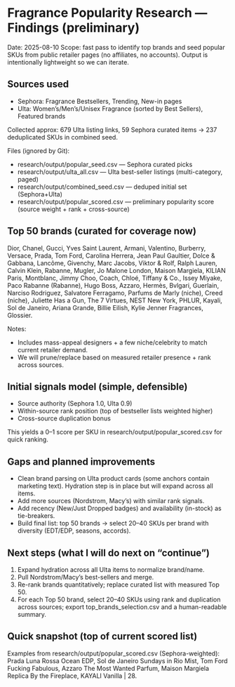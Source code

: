 # Fragrance Popularity Research — Findings (preliminary)

Date: 2025-08-10
Scope: fast pass to identify top brands and seed popular SKUs from public retailer pages (no affiliates, no accounts). Output is intentionally lightweight so we can iterate.

## Sources used
- Sephora: Fragrance Bestsellers, Trending, New-in pages
- Ulta: Women’s/Men’s/Unisex Fragrance (sorted by Best Sellers), Featured brands

Collected approx: 679 Ulta listing links, 59 Sephora curated items → 237 deduplicated SKUs in combined seed.

Files (ignored by Git):
- research/output/popular_seed.csv — Sephora curated picks
- research/output/ulta_all.csv — Ulta best-seller listings (multi-category, paged)
- research/output/combined_seed.csv — deduped initial set (Sephora+Ulta)
- research/output/popular_scored.csv — preliminary popularity score (source weight + rank + cross-source)

## Top 50 brands (curated for coverage now)
Dior, Chanel, Gucci, Yves Saint Laurent, Armani, Valentino, Burberry, Versace, Prada, Tom Ford, Carolina Herrera, Jean Paul Gaultier, Dolce & Gabbana, Lancôme, Givenchy, Marc Jacobs, Viktor & Rolf, Ralph Lauren, Calvin Klein, Rabanne, Mugler, Jo Malone London, Maison Margiela, KILIAN Paris, Montblanc, Jimmy Choo, Coach, Chloé, Tiffany & Co., Issey Miyake, Paco Rabanne (Rabanne), Hugo Boss, Azzaro, Hermès, Bvlgari, Guerlain, Narciso Rodriguez, Salvatore Ferragamo, Parfums de Marly (niche), Creed (niche), Juliette Has a Gun, The 7 Virtues, NEST New York, PHLUR, Kayali, Sol de Janeiro, Ariana Grande, Billie Eilish, Kylie Jenner Fragrances, Glossier.

Notes:
- Includes mass-appeal designers + a few niche/celebrity to match current retailer demand.
- We will prune/replace based on measured retailer presence + rank across sources.

## Initial signals model (simple, defensible)
- Source authority (Sephora 1.0, Ulta 0.9)
- Within-source rank position (top of bestseller lists weighted higher)
- Cross-source duplication bonus

This yields a 0–1 score per SKU in research/output/popular_scored.csv for quick ranking.

## Gaps and planned improvements
- Clean brand parsing on Ulta product cards (some anchors contain marketing text). Hydration step is in place but will expand across all items.
- Add more sources (Nordstrom, Macy’s) with similar rank signals.
- Add recency (New/Just Dropped badges) and availability (in-stock) as tie-breakers.
- Build final list: top 50 brands → select 20–40 SKUs per brand with diversity (EDT/EDP, seasons, accords).

## Next steps (what I will do next on “continue”)
1) Expand hydration across all Ulta items to normalize brand/name.
2) Pull Nordstrom/Macy’s best-sellers and merge.
3) Re-rank brands quantitatively; replace curated list with measured Top 50.
4) For each Top 50 brand, select 20–40 SKUs using rank and duplication across sources; export top_brands_selection.csv and a human-readable summary.

## Quick snapshot (top of current scored list)
Examples from research/output/popular_scored.csv (Sephora-weighted): Prada Luna Rossa Ocean EDP, Sol de Janeiro Sundays in Rio Mist, Tom Ford Fucking Fabulous, Azzaro The Most Wanted Parfum, Maison Margiela Replica By the Fireplace, KAYALI Vanilla | 28.

